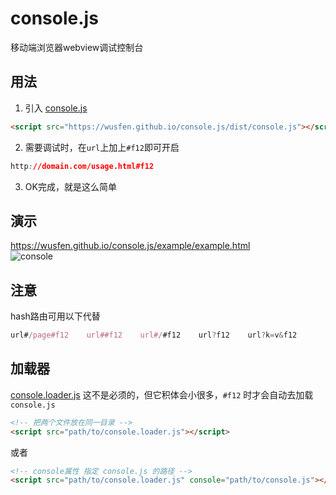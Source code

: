 # console.js
移动端浏览器webview调试控制台

## 用法
1. 引入 [console.js](https://wusfen.github.io/console.js/dist/console.js)  
```html
<script src="https://wusfen.github.io/console.js/dist/console.js"></script>
```
2. 需要调试时，在`url`上加上`#f12`即可开启
```css
http://domain.com/usage.html#f12
```
3. OK完成，就是这么简单


## 演示
https://wusfen.github.io/console.js/example/example.html  
![console](example/example.png)  


## 注意
hash路由可用以下代替
```javascript
url#/page#f12    url##f12    url#/#f12    url?f12    url?k=v&f12
 ```

## 加载器
[console.loader.js](https://wusfen.github.io/console.js/dist/console.loader.js) 
这不是必须的，但它积体会小很多，```#f12``` 时才会自动去加载 ```console.js```  

```html
<!-- 把两个文件放在同一目录 -->
<script src="path/to/console.loader.js"></script>
```
或者
```html
<!-- console属性 指定 console.js 的路径 -->
<script src="path/to/console.loader.js" console="path/to/console.js"></script>
```

